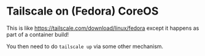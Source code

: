 Tailscale on (Fedora) CoreOS
============================

This is like https://tailscale.com/download/linux/fedora
except it happens as part of a container build!

You then need to do `tailscale up` via some other mechanism.
